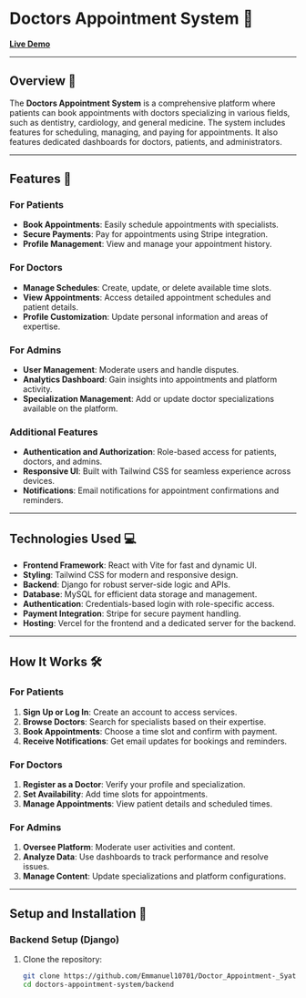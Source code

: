 # **Doctors Appointment System 🏥**  
[**Live Demo**](https://healthcare-project-sepia.vercel.app/)

---

## Overview 🌟

The **Doctors Appointment System** is a comprehensive platform where patients can book appointments with doctors specializing in various fields, such as dentistry, cardiology, and general medicine. The system includes features for scheduling, managing, and paying for appointments. It also features dedicated dashboards for doctors, patients, and administrators.

---

## Features 🚀

### **For Patients**  
- **Book Appointments**: Easily schedule appointments with specialists.  
- **Secure Payments**: Pay for appointments using Stripe integration.  
- **Profile Management**: View and manage your appointment history.  

### **For Doctors**  
- **Manage Schedules**: Create, update, or delete available time slots.  
- **View Appointments**: Access detailed appointment schedules and patient details.  
- **Profile Customization**: Update personal information and areas of expertise.  

### **For Admins**  
- **User Management**: Moderate users and handle disputes.  
- **Analytics Dashboard**: Gain insights into appointments and platform activity.  
- **Specialization Management**: Add or update doctor specializations available on the platform.  

### Additional Features  
- **Authentication and Authorization**: Role-based access for patients, doctors, and admins.  
- **Responsive UI**: Built with Tailwind CSS for seamless experience across devices.  
- **Notifications**: Email notifications for appointment confirmations and reminders.  

---

## Technologies Used 💻

- **Frontend Framework**: React with Vite for fast and dynamic UI.  
- **Styling**: Tailwind CSS for modern and responsive design.  
- **Backend**: Django for robust server-side logic and APIs.  
- **Database**: MySQL for efficient data storage and management.  
- **Authentication**: Credentials-based login with role-specific access.  
- **Payment Integration**: Stripe for secure payment handling.  
- **Hosting**: Vercel for the frontend and a dedicated server for the backend.  

---

## How It Works 🛠

### **For Patients**  
1. **Sign Up or Log In**: Create an account to access services.  
2. **Browse Doctors**: Search for specialists based on their expertise.  
3. **Book Appointments**: Choose a time slot and confirm with payment.  
4. **Receive Notifications**: Get email updates for bookings and reminders.

### **For Doctors**  
1. **Register as a Doctor**: Verify your profile and specialization.  
2. **Set Availability**: Add time slots for appointments.  
3. **Manage Appointments**: View patient details and scheduled times.

### **For Admins**  
1. **Oversee Platform**: Moderate user activities and content.  
2. **Analyze Data**: Use dashboards to track performance and resolve issues.  
3. **Manage Content**: Update specializations and platform configurations.

---

## Setup and Installation 💾

### Backend Setup (Django)  
1. Clone the repository:  
   ```bash
   git clone https://github.com/Emmanuel10701/Doctor_Appointment-_Syatem
   cd doctors-appointment-system/backend
